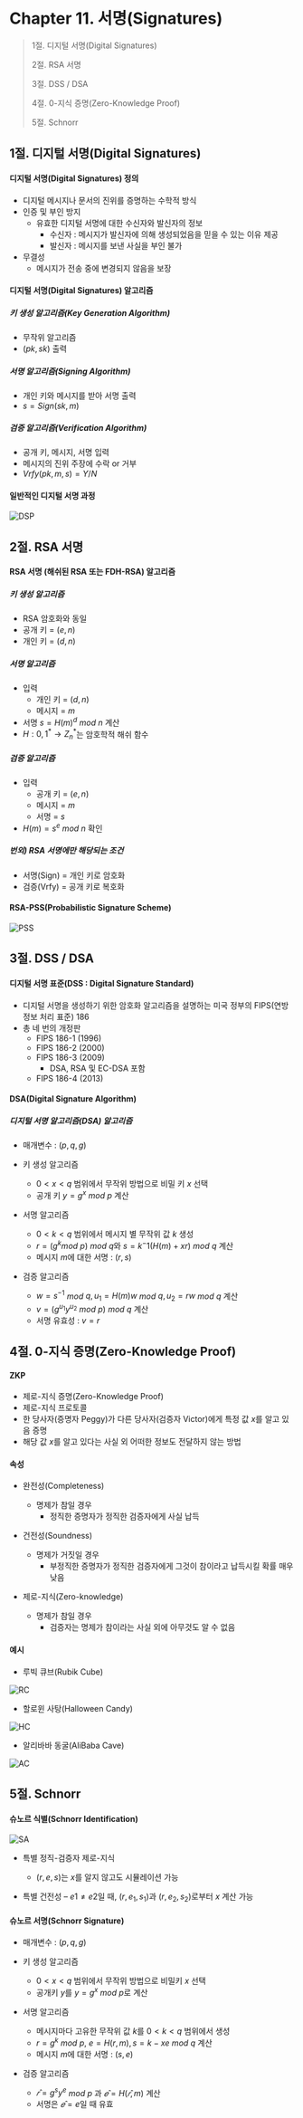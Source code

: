 # Chapter 11. 서명(Signatures)

> 1절. 디지털 서명(Digital Signatures)
>
> 2절. RSA 서명
>
> 3절. DSS / DSA
>
> 4절. 0-지식 증명(Zero-Knowledge Proof)
>
> 5절. Schnorr

## 1절. 디지털 서명(Digital Signatures)

#### 디지털 서명(Digital Signatures) 정의

- 디지털 메시지나 문서의 진위를 증명하는 수학적 방식
- 인증 및 부인 방지
  - 유효한 디지털 서명에 대한 수신자와 발신자의 정보
    - 수신자 : 메시지가 발신자에 의해 생성되었음을 믿을 수 있는 이유 제공
    - 발신자 : 메시지를 보낸 사실을 부인 불가
- 무결성
  - 메시지가 전송 중에 변경되지 않음을 보장

#### 디지털 서명(Digital Signatures) 알고리즘

##### 키 생성 알고리즘(Key Generation Algorithm)

- 무작위 알고리즘
- $(pk, sk)$ 출력

##### 서명 알고리즘(Signing Algorithm)

- 개인 키와 메시지를 받아 서명 출력
- $s = Sign(sk, m)$

##### 검증 알고리즘(Verification Algorithm)

- 공개 키, 메시지, 서명 입력
- 메시지의 진위 주장에 수락 or 거부
- $Vrfy(pk, m, s) = Y/N$

#### 일반적인 디지털 서명 과정

![DSP](https://github.com/BangYunseo/TIL/blob/main/Security/InformationSecurity/Image/ch12/DSP.PNG)

## 2절. RSA 서명

#### RSA 서명 (해쉬된 RSA 또는 FDH-RSA) 알고리즘

##### 키 생성 알고리즘

- RSA 암호화와 동일
- 공개 키 = $(e, n)$
- 개인 키 = $(d, n)$

##### 서명 알고리즘

- 입력
  - 개인 키 = $(d, n)$
  - 메시지 = $m$
- 서명 $s = H(m)^d$ $mod$ $n$ 계산
- $H : {0, 1}^* → Z_n^*$는 암호학적 해쉬 함수

##### 검증 알고리즘

- 입력
  - 공개 키 = $(e, n)$
  - 메시지 = $m$
  - 서명 = $s$
- $H(m) = s^e$ $mod$ $n$ 확인

##### 번외) RSA 서명에만 해당되는 조건

- 서명(Sign) = 개인 키로 암호화
- 검증(Vrfy) = 공개 키로 복호화

#### RSA-PSS(Probabilistic Signature Scheme)

![PSS](https://github.com/BangYunseo/TIL/blob/main/Security/InformationSecurity/Image/ch12/PSS.PNG)

## 3절. DSS / DSA

#### 디지털 서명 표준(DSS : Digital Signature Standard)

- 디지털 서명을 생성하기 위한 암호화 알고리즘을 설명하는 미국 정부의 FIPS(연방 정보 처리 표준) 186
- 총 네 번의 개정판
  - FIPS 186-1 (1996)
  - FIPS 186-2 (2000)
  - FIPS 186-3 (2009)
    - DSA, RSA 및 EC-DSA 포함
  - FIPS 186-4 (2013)

#### DSA(Digital Signature Algorithm)

##### 디지털 서명 알고리즘(DSA) 알고리즘

- 매개변수 : $(p, q, g)$

- 키 생성 알고리즘

  - $0 < x < q$ 범위에서 무작위 방법으로 비밀 키 $x$ 선택
  - 공개 키 $y = g^x$ $mod$ $p$ 계산

- 서명 알고리즘

  - $0 < k < q$ 범위에서 메시지 별 무작위 값 $k$ 생성
  - $r = (g^k mod$ $p)$ $mod$ $q$와 $s = k^−1(H(m) + xr)$ $mod$ $q$ 계산
  - 메시지 $m$에 대한 서명 : $(r, s)$

- 검증 알고리즘
  - $w = s^{−1}$ $mod$ $q, u_1 = H(m)w$ $mod$ $q, u_2 = rw$ $mod$ $q$ 계산
  - $v = (g^{u_1} y^{u_2}$ $mod$ $p)$ $mod$ $q$ 계산
  - 서명 유효성 : $v = r$

## 4절. 0-지식 증명(Zero-Knowledge Proof)

#### ZKP

- 제로-지식 증명(Zero-Knowledge Proof)
- 제로-지식 프로토콜
- 한 당사자(증명자 Peggy)가 다른 당사자(검증자 Victor)에게 특정 값 $x$를 알고 있음 증명
- 해당 값 $x$를 알고 있다는 사실 외 어떠한 정보도 전달하지 않는 방법

#### 속성

- 완전성(Completeness)

  - 명제가 참일 경우
    - 정직한 증명자가 정직한 검증자에게 사실 납득

- 건전성(Soundness)

  - 명제가 거짓일 경우
    - 부정직한 증명자가 정직한 검증자에게 그것이 참이라고 납득시킬 확률 매우 낮음

- 제로-지식(Zero-knowledge)

  - 명제가 참일 경우
    - 검증자는 명제가 참이라는 사실 외에 아무것도 알 수 없음

#### 예시

- 루빅 큐브(Rubik Cube)

![RC](https://github.com/BangYunseo/TIL/blob/main/Security/InformationSecurity/Image/ch12/RC.PNG)

- 할로윈 사탕(Halloween Candy)

![HC](https://github.com/BangYunseo/TIL/blob/main/Security/InformationSecurity/Image/ch12/HC.PNG)

- 알리바바 동굴(AliBaba Cave)

![AC](https://github.com/BangYunseo/TIL/blob/main/Security/InformationSecurity/Image/ch12/AC.PNG)

## 5절. Schnorr

#### 슈노르 식별(Schnorr Identification)

![SA](https://github.com/BangYunseo/TIL/blob/main/Security/InformationSecurity/Image/ch12/SA.PNG)

- 특별 정직-검증자 제로-지식

  - $(r, e, s)$는 $x$를 알지 않고도 시뮬레이션 가능

- 특별 건전성
  – $e1 ≠ e2$일 때, $(r, e_1, s_1)$과 $(r, e_2, s_2)$로부터 $x$ 계산 가능

#### 슈노르 서명(Schnorr Signature)

- 매개변수 : $(p, q, g)$

- 키 생성 알고리즘

  - $0 < x < q$ 범위에서 무작위 방법으로 비밀키 $x$ 선택
  - 공개키 $y$를 $y = g^x$ $mod$ $p$로 계산

- 서명 알고리즘

  - 메시지마다 고유한 무작위 값 $k$를 $0 < k < q$ 범위에서 생성
  - $r = g^k$ $mod$ $p,$ $e = H(r,m), s=k−xe$ $mod$ $q$ 계산
  - 메시지 $m$에 대한 서명 : $(s, e)$

- 검증 알고리즘
  - $𝑟̂ = g^sy^e$ $mod$ $p$ 과 $𝑒̂ = H(𝑟̂, m)$ 계산
  - 서명은 $𝑒̂ = e$일 때 유효
